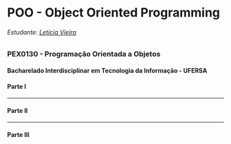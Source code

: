 # POO - Object Oriented Programming
###### Estudante: [Letícia Vieira](https://github.com/LeticiaVieirg)

### PEX0130 - Programação Orientada a Objetos
#### Bacharelado Interdisciplinar em Tecnologia da Informação - UFERSA

#### Parte I 

---
#### Parte II

---
#### Parte III

